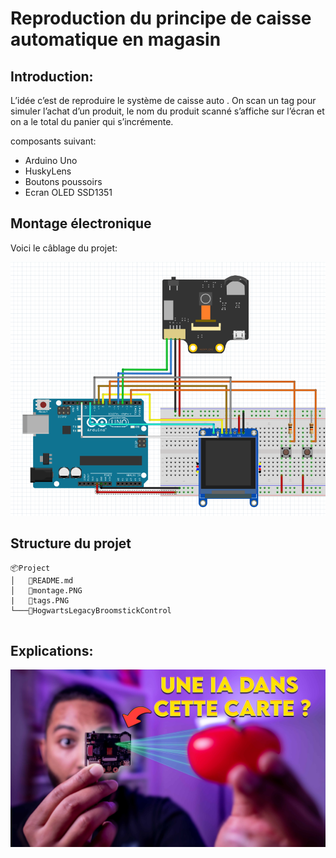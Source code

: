 # Reproduction du principe de caisse automatique en magasin

## Introduction: 
L’idée c’est de reproduire le système de caisse auto . On scan un tag pour simuler l’achat d’un produit, le nom du produit scanné s’affiche sur l’écran et on a le total du panier qui s’incrémente.

composants suivant:
* Arduino Uno
* HuskyLens
* Boutons poussoirs
* Ecran OLED SSD1351


## Montage électronique
Voici le câblage du projet:

![](montage.PNG#center)

## Structure du projet
```
📦Project
│   📜README.md
│   📜montage.PNG
|   📜tags.PNG
└───📂HogwartsLegacyBroomstickControl


```
## Explications:

<span style="display:block;text-align:center">

[![](minia.jpg#center)]()

</span>


 
